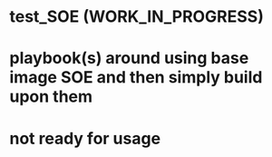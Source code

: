 # test_SOE (WORK_IN_PROGRESS)
# playbook(s) around using base image SOE and then simply build upon them
# not ready for usage 
